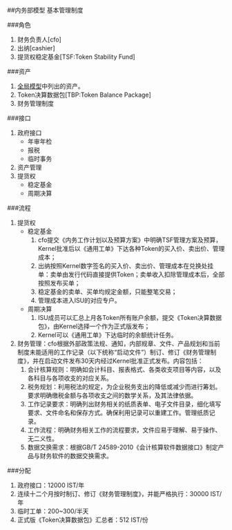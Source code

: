 ##内务部模型
基本管理制度

###角色
1. 财务负责人[cfo]
2. 出纳[cashier]
3. 提货权稳定基金[TSF:Token Stability Fund]
 
###资产
1. [全局模型](2-1.全局模型.md)中列出的资产。  
2. Token决算数据包[TBP:Token Balance Package]
3. 财务管理制度

###接口
1. 政府接口
	* 年审年检
	* 报税
	* 临时事务
2. 资产管理
3. 提货权
	* 稳定基金
	* 周期决算

###流程
1. 提货权
	* 稳定基金
		1. cfo提交《内务工作计划以及预算方案》中明确TSF管理方案及预算，Kernel批准后以《通用工单》下达各种Token的买入价、卖出价、管理成本；
		2. 出纳按照Kernel数字签名的买入价、卖出价、管理成本在兑换处挂单：卖单由发行代码直接提供Token；卖单收入扣除管理成本后，全部按照发布买单；
		3. 稳定基金的卖单、买单均规定金额，只能整笔交易；
		4. 管理成本进入ISU的对应专户。 
	* 周期决算
		1. ISU成员可以汇总上月各Token所有账户余额，提交《Token决算数据包》，由Kernel选择一个作为正式版发布；
		2. Kernel可以《通用工单》下达临时的余额统计任务。
2. 财务管理：cfo根据外部政策法规、通知，内部规章、文件、产品规划和当前制度未能适用的工作记录（以下统称“启动文件”）制订、修订《财务管理制度》，并在启动文件发布30天内经过Kernel批准正式发布。内容包括：
	1. 会计核算规则：明确如会计科目、报表格式、各类收支项目等内容，以及各科目与各项收支的对应关系。
	2. 税务规划：利用税法的规定，为企业税务支出的降低或减少而进行筹划。要求明确缴税金额与各项收支之间的数学关系，及其法律依据。
	3. 工作记录要求：明确列出财务相关的纸质表单、电子文件目录，细化填写要求、文件命名和保存方式。确保利用记录可以重建工作。管理纸质记录。
	4. 工作流程：明确财务相关工作的流程要求，文件应易于理解、易于操作、无二义性。
	5. 数据交换需求：根据GB/T 24589-2010《会计核算软件数据接口》制定产品与财务软件的数据交换需求。

###分配
1. 政府接口：12000 IST/年
2. 连续十二个月按时制订、修订《财务管理制度》，并能严格执行：30000 IST/年
3. 临时工单：200~300/半天
4. 正式版《Token决算数据包》汇总者：512 IST/份
